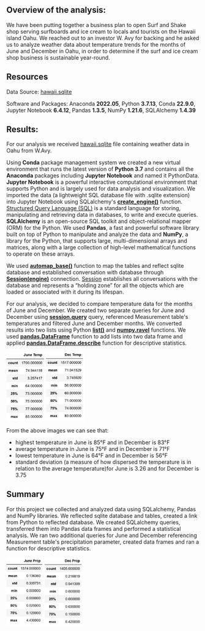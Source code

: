 ## Overview of the analysis:


We have been putting together a business plan to open Surf and Shake shop serving surfboards and ice cream to locals and tourists on the Hawaii island Oahu. We reached out to an investor W. Avy for backing and he asked us to analyze weather data about temperature trends for the months of June and December in Oahu, in order to determine if the surf and ice cream shop business is sustainable year-round.

## Resources

Data Source: [hawaii.sqlite](https://github.com/vkbt/surf_up/blob/main/hawaii.sqlite)

Software and Packages: Anaconda **2022.05**, Python **3.7.13**, Conda **22.9.0**, Jupyter Notebook **6.4.12**, Pandas **1.3.5**, NumPy **1.21.6**, SQLAlchemy **1.4.39**

## Results:

For our analysis we received [hawaii.sqlite](https://github.com/vkbt/surf_up/blob/main/hawaii.sqlite) file containing weather data in Oahu from W.Avy.

Using **Conda** package management system we created a new virtual environment that runs the latest version of **Python 3.7** and contains all the **Anaconda** packages including **Jupyter Notebook** and named it PythonData. **Jupyter Notebook** is a powerful interactive computational environment that supports Python and is largely used for data analysis and visualization. We imported the data (a lightweight SQL database file with .sqlite extension) into Jupyter Notebook using SQLalchemy's [**create_engine()**](https://docs.sqlalchemy.org/en/20/core/engines.html#sqlalchemy.create_engine) function. [Structured Query Language (SQL)](https://en.wikipedia.org/wiki/SQL) is a standard language for storing, manipulating and retrieving data in databases, to write and execute queries. **SQLAlchemy** is an open-source SQL toolkit and object-relational mapper (ORM) for the Python. We used **Pandas**, a fast and powerful software library built on top of Python to manipulate and analyze the data and **NumPy**, a library for the Python, that supports large, multi-dimensional arrays and matrices, along with a large collection of high-level mathematical functions to operate on these arrays.

We used [**automap_base()**](https://docs.sqlalchemy.org/en/20/orm/extensions/automap.html#sqlalchemy.ext.automap.automap_base) function to map the tables and reflect sqlite database and established conversation with database through [**Session(engine)**](https://docs.sqlalchemy.org/en/14/orm/session_basics.html#session-basics) connection. [Session](https://docs.sqlalchemy.org/en/20/orm/session_basics.html) establishes all conversations with the database and represents a “holding zone” for all the objects which are loaded or associated with it during its lifespan.

For our analysis, we decided to compare temperature data for the months of June and December. We created two separate queries for June and December using [**session.query**](https://docs.sqlalchemy.org/en/14/orm/session_api.html#sqlalchemy.orm.Session.query) query, referenced Measurement table's temperatures and filtered June and December months. We converted results into two lists using Python [**list()**](https://docs.python.org/3/library/functions.html#func-list) and [**numpy.ravel**](https://numpy.org/doc/stable/reference/generated/numpy.ravel.html) functions. We used [**pandas.DataFrame**](https://pandas.pydata.org/docs/reference/api/pandas.DataFrame.html) function to add lists into two data frame and applied
[**pandas.DataFrame.describe**](https://pandas.pydata.org/docs/reference/api/pandas.DataFrame.describe.html) function for descriptive statistics.

<img src="https://github.com/vkbt/surf_up/blob/main/Resources/1_june_describe.png" width=19.75% height=9.75%> <img src="https://github.com/vkbt/surf_up/blob/main/Resources/2_dec_describe.png" width=20% height=10%>

From the above images we can see that:
 - highest temperature in June is 85°F and in December is 83°F
 - average temperature in June is 75°F and in December is 71°F
 - lowest temperature in June is 64°F and in December is 56°F
 - standard deviation (a measure of how dispersed the temperature is in relation to the average temperature)for June is 3.26 and for December is 3.75

 ## Summary

For this project we collected and analyzed data using SQLalchemy, Pandas and NumPy libraries. We reflected sqlite database and tables, created a link from Python to reflected database. We created SQLalchemy queries, transferred them into Pandas data frames and performed a statistical analysis. 
We ran two additional queries for June and December referencing Measurement table's precipitation parameter, created data frames and ran a function for descriptive statistics.

<img src="https://github.com/vkbt/surf_up/blob/main/Resources/1_june_describe_prcp.png" width=19% height=9%> <img src="https://github.com/vkbt/surf_up/blob/main/Resources/2_dec_describe_prcp.png" width=20% height=10%>
